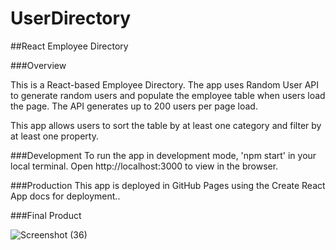 # UserDirectory

##React Employee Directory

###Overview

This is a React-based Employee Directory. The app uses Random User API to generate random users and populate the employee table when users load the page. The API generates up to 200 users per page load.

This app allows users to sort the table by at least one category and filter by at least one property.

###Development
To run the app in development mode, 'npm start' in your local terminal. Open http://localhost:3000 to view in the browser.

###Production
This app is deployed in GitHub Pages using the Create React App docs for deployment..



###Final Product

![Screenshot (36)](https://user-images.githubusercontent.com/60905286/102701963-c8763780-4211-11eb-810e-254cbccbc7eb.png)
